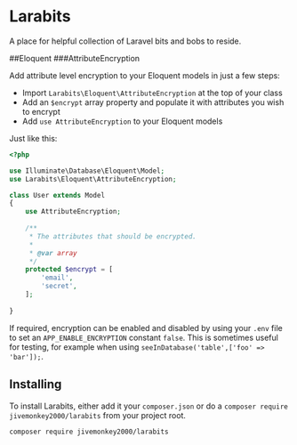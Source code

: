 # Larabits
A place for helpful collection of Laravel bits and bobs to reside.

##Eloquent
###AttributeEncryption

Add attribute level encryption to your Eloquent models in just a few steps:
- Import `Larabits\Eloquent\AttributeEncryption` at the top of your class
- Add an `$encrypt` array property and populate it with attributes you wish to encrypt
- Add `use AttributeEncryption` to your Eloquent models

Just like this:
```php
<?php

use Illuminate\Database\Eloquent\Model;
use Larabits\Eloquent\AttributeEncryption;

class User extends Model
{
	use AttributeEncryption;
  
	/**
	 * The attributes that should be encrypted.
	 *
	 * @var array
	 */
	protected $encrypt = [
		'email',
		'secret',
	];
  
}
```

If required, encryption can be enabled and disabled by using your `.env` file to set an `APP_ENABLE_ENCRYPTION` constant `false`. This is sometimes useful for testing, for example when using `seeInDatabase('table',['foo' => 'bar']);`.

## Installing

To install Larabits, either add it your `composer.json` or do a `composer require jivemonkey2000/larabits` from your project root.
```
composer require jivemonkey2000/larabits
